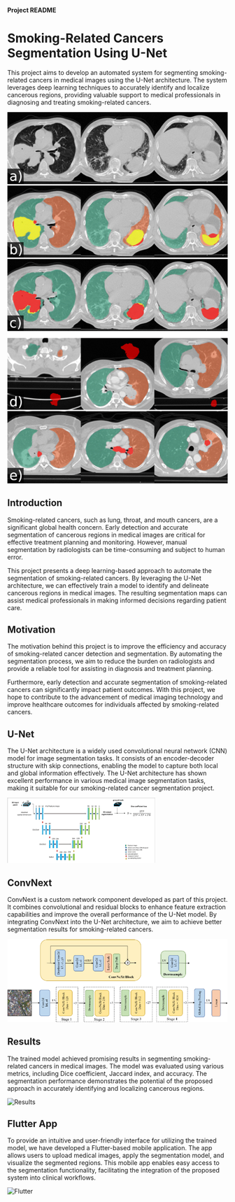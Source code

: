 **Project README**

# Smoking-Related Cancers Segmentation Using U-Net

This project aims to develop an automated system for segmenting smoking-related cancers in medical images using the U-Net architecture. The system leverages deep learning techniques to accurately identify and localize cancerous regions, providing valuable support to medical professionals in diagnosing and treating smoking-related cancers.

![Cancer Segmentation](https://github.com/Abdokarawia/Smoking-Related-Cancers-Segmentation-Using-Unet/blob/main/img.png)

## Introduction

Smoking-related cancers, such as lung, throat, and mouth cancers, are a significant global health concern. Early detection and accurate segmentation of cancerous regions in medical images are critical for effective treatment planning and monitoring. However, manual segmentation by radiologists can be time-consuming and subject to human error.

This project presents a deep learning-based approach to automate the segmentation of smoking-related cancers. By leveraging the U-Net architecture, we can effectively train a model to identify and delineate cancerous regions in medical images. The resulting segmentation maps can assist medical professionals in making informed decisions regarding patient care.

## Motivation

The motivation behind this project is to improve the efficiency and accuracy of smoking-related cancer detection and segmentation. By automating the segmentation process, we aim to reduce the burden on radiologists and provide a reliable tool for assisting in diagnosis and treatment planning.

Furthermore, early detection and accurate segmentation of smoking-related cancers can significantly impact patient outcomes. With this project, we hope to contribute to the advancement of medical imaging technology and improve healthcare outcomes for individuals affected by smoking-related cancers.

## U-Net

The U-Net architecture is a widely used convolutional neural network (CNN) model for image segmentation tasks. It consists of an encoder-decoder structure with skip connections, enabling the model to capture both local and global information effectively. The U-Net architecture has shown excellent performance in various medical image segmentation tasks, making it suitable for our smoking-related cancer segmentation project.

![U-NET](https://github.com/Abdokarawia/Smoking-Related-Cancers-Segmentation-Using-Unet/blob/main/Unet.png)


## ConvNext

ConvNext is a custom network component developed as part of this project. It combines convolutional and residual blocks to enhance feature extraction capabilities and improve the overall performance of the U-Net model. By integrating ConvNext into the U-Net architecture, we aim to achieve better segmentation results for smoking-related cancers.

![ConvNext](https://github.com/Abdokarawia/Smoking-Related-Cancers-Segmentation-Using-Unet/blob/main/ConvNext.png)


## Results

The trained model achieved promising results in segmenting smoking-related cancers in medical images. The model was evaluated using various metrics, including Dice coefficient, Jaccard index, and accuracy. The segmentation performance demonstrates the potential of the proposed approach in accurately identifying and localizing cancerous regions.

![Results](https://github.com/Abdokarawia/Smoking-Related-Cancers-Segmentation-Using-Unet/blob/main/images/segmentation_results.jpg)

## Flutter App

To provide an intuitive and user-friendly interface for utilizing the trained model, we have developed a Flutter-based mobile application. The app allows users to upload medical images, apply the segmentation model, and visualize the segmented regions. This mobile app enables easy access to the segmentation functionality, facilitating the integration of the proposed system into clinical workflows.

![Flutter](https://github.com/Abdokarawia/Smoking-Related-Cancers-Segmentation-Using-Unet/blob/main/images/flutter.jpg)



